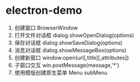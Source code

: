 # electron-demo

1. 创建窗口 BrowserWindow
2. 打开文件对话框 dialog.showOpenDialog(options)
3. 保存对话框 dialog.showSaveDialog(options)
4. 消息对话框 dialog.showMessageBox(options)
5. 创建新窗口 window.open(url[,title][,attributes])
6. 子窗口交互 win.postMessage(message,'\*')
7. 使用模版创建原生菜单 Menu subMenu
